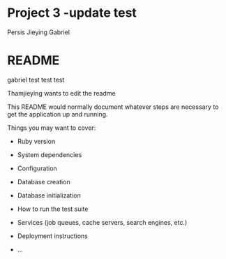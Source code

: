 # Project 3 -update test
Persis Jieying Gabriel
# README

gabriel test 
test test

Thamjieying wants to edit the readme


This README would normally document whatever steps are necessary to get the
application up and running.

Things you may want to cover:

* Ruby version

* System dependencies

* Configuration

* Database creation

* Database initialization

* How to run the test suite

* Services (job queues, cache servers, search engines, etc.)

* Deployment instructions

* ...
